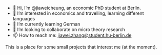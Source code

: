 - 👋 Hi, I’m @jiaweicheung, an economic PhD student at Berlin.
- 👀 I’m interested in economics and travelling, learning different languages
- 🌱 I’m currently learning German
- 💞️ I’m looking to collaborate on micro theory research
- 📫 How to reach me: jiawei.zhang@student.hu-berlin.de

This is a place for some small projects that interest me (at the moment).

<!---
jiaweicheung/jiaweicheung is a ✨ special ✨ repository because its `README.md` (this file) appears on your GitHub profile.
You can click the Preview link to take a look at your changes.
--->
